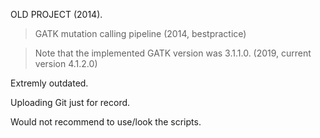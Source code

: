 OLD PROJECT (2014). 

> GATK mutation calling pipeline (2014, bestpractice)

> Note that the implemented GATK version was 3.1.1.0. (2019, current version 4.1.2.0)


Extremly outdated. 

Uploading Git just for record.

Would not recommend to use/look the scripts.

